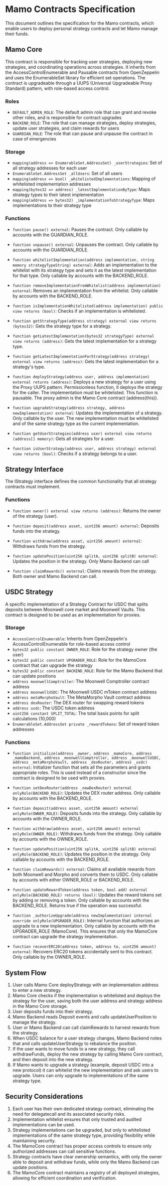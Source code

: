 # Mamo Contracts Specification

This document outlines the specification for the Mamo contracts, which enable users to deploy personal strategy contracts and let Mamo manage their funds.

## Mamo Core

This contract is responsible for tracking user strategies, deploying new strategies, and coordinating operations across strategies. It inherits from the AccessControlEnumerable and Pausable contracts from OpenZeppelin and uses the EnumerableSet library for efficient set operations. The contract is upgradeable through a UUPS (Universal Upgradeable Proxy Standard) pattern, with role-based access control.

### Roles

- `DEFAULT_ADMIN_ROLE`: The default admin role that can grant and revoke other roles, and is responsible for contract upgrades
- `BACKEND_ROLE`: The role that can manage strategies, deploy strategies, update user strategies, and claim rewards for users
- `GUARDIAN_ROLE`: The role that can pause and unpause the contract in case of emergencies

### Storage

- `mapping(address => EnumerableSet.AddressSet) _userStrategies`: Set of all strategy addresses for each user
- `EnumerableSet.AddressSet _allUsers`: Set of all users
- `mapping(address => bool) _whitelistedImplementations`: Mapping of whitelisted implementation addresses
- `mapping(bytes32 => address) _latestImplementationByType`: Maps strategy types to their latest implementation
- `mapping(address => bytes32) _implementationToStrategyType`: Maps implementations to their strategy type

### Functions

- `function pause() external`: Pauses the contract. Only callable by accounts with the GUARDIAN_ROLE.

- `function unpause() external`: Unpauses the contract. Only callable by accounts with the GUARDIAN_ROLE.

- `function whitelistImplementation(address implementation, string memory strategyTypeString) external`: Adds an implementation to the whitelist with its strategy type and sets it as the latest implementation for that type. Only callable by accounts with the BACKEND_ROLE.

- `function removeImplementationFromWhitelist(address implementation) external`: Removes an implementation from the whitelist. Only callable by accounts with the BACKEND_ROLE.

- `function isImplementationWhitelisted(address implementation) public view returns (bool)`: Checks if an implementation is whitelisted.

- `function getStrategyType(address strategy) external view returns (bytes32)`: Gets the strategy type for a strategy.

- `function getLatestImplementation(bytes32 strategyType) external view returns (address)`: Gets the latest implementation for a strategy type.

- `function getLatestImplementationForStrategy(address strategy) external view returns (address)`: Gets the latest implementation for a strategy's type.

- `function deployStrategy(address user, address implementation) external returns (address)`: Deploys a new strategy for a user using the Proxy UUPS pattern. Permissionless function, it deploys the strategy for the caller. The implementation must be whitelisted. This function is pausable. The proxy admin is the Mamo Core contract (address(this)).

- `function upgradeStrategy(address strategy, address newImplementation) external`: Updates the implementation of a strategy. Only callable by the user. The new implementation must be whitelisted and of the same strategy type as the current implementation.

- `function getUserStrategies(address user) external view returns (address[] memory)`: Gets all strategies for a user.

- `function isUserStrategy(address user, address strategy) external view returns (bool)`: Checks if a strategy belongs to a user.

## Strategy Interface

The IStrategy interface defines the common functionality that all strategy contracts must implement.

### Functions

- `function owner() external view returns (address)`: Returns the owner of the strategy (user).

- `function deposit(address asset, uint256 amount) external`: Deposits funds into the strategy.

- `function withdraw(address asset, uint256 amount) external`: Withdraws funds from the strategy.

- `function updatePosition(uint256 splitA, uint256 splitB) external`: Updates the position in the strategy. Only Mamo Backend can call

- `function claimRewards() external`: Claims rewards from the strategy. Both owner and Mamo Backend can call.

## USDC Strategy

A specific implementation of a Strategy Contract for USDC that splits deposits between Moonwell core market and Moonwell Vaults. This contract is designed to be used as an implementation for proxies.

### Storage

- `AccessControlEnumerable`: Inherits from OpenZeppelin's AccessControlEnumerable for role-based access control
- `bytes32 public constant OWNER_ROLE`: Role for the strategy owner (the user)
- `bytes32 public constant UPGRADER_ROLE`: Role for the MamoCore contract that can upgrade the strategy
- `bytes32 public constant BACKEND_ROLE`: Role for the Mamo Backend that can update positions
- `address moonwellComptroller`: The Moonwell Comptroller contract address
- `address moonwellUSDC`: The Moonwell USDC mToken contract address
- `address metaMorphoVault`: The MetaMorpho Vault contract address
- `address dexRouter`: The DEX router for swapping reward tokens
- `address usdc`: The USDC token address
- `uint256 constant SPLIT_TOTAL`: The total basis points for split calculations (10,000)
- `EnumerableSet.AddressSet private _rewardTokens`: Set of reward token addresses

### Functions

- `function initialize(address _owner, address _mamoCore, address _mamoBackend, address _moonwellComptroller, address _moonwellUSDC, address _metaMorphoVault, address _dexRouter, address _usdc) external`: Initializer function that sets all the parameters and grants appropriate roles. This is used instead of a constructor since the contract is designed to be used with proxies.

- `function setDexRouter(address _newDexRouter) external onlyRole(BACKEND_ROLE)`: Updates the DEX router address. Only callable by accounts with the BACKEND_ROLE.

- `function deposit(address asset, uint256 amount) external onlyRole(OWNER_ROLE)`: Deposits funds into the strategy. Only callable by accounts with the OWNER_ROLE.

- `function withdraw(address asset, uint256 amount) external onlyRole(OWNER_ROLE)`: Withdraws funds from the strategy. Only callable by accounts with the OWNER_ROLE.

- `function updatePosition(uint256 splitA, uint256 splitB) external onlyRole(BACKEND_ROLE)`: Updates the position in the strategy. Only callable by accounts with the BACKEND_ROLE.

- `function claimRewards() external`: Claims all available rewards from both Moonwell and Morpho and converts them to USDC. Only callable by accounts with either OWNER_ROLE or BACKEND_ROLE.

- `function updateRewardToken(address token, bool add) external onlyRole(BACKEND_ROLE) returns (bool)`: Updates the reward tokens set by adding or removing a token. Only callable by accounts with the BACKEND_ROLE. Returns true if the operation was successful.

- `function _authorizeUpgrade(address newImplementation) internal override onlyRole(UPGRADER_ROLE)`: Internal function that authorizes an upgrade to a new implementation. Only callable by accounts with the UPGRADER_ROLE (MamoCore). This ensures that only the MamoCore contract can upgrade the strategy implementation.

- `function recoverERC20(address token, address to, uint256 amount) external`: Recovers ERC20 tokens accidentally sent to this contract. Only callable by the OWNER_ROLE.

## System Flow

1. User calls Mamo Core deployStrategy with an implementation address to enter a new strategy.
2. Mamo Core checks if the implementation is whitelisted and deploys the strategy for the user, saving both the user address and strategy address in the Mamo Core storage.
3. User deposits funds into their strategy.
4. Mamo Backend reads Deposit events and calls updateUserPosition to manage the strategy.
5. User or Mamo Backend can call claimRewards to harvest rewards from the strategy.
6. When USDC balance for a user strategy changes, Mamo Backend notes that and calls updateUserStrategy to rebalance the position.
7. If the user wants to move funds to a new strategy, they call withdrawFunds, deploy the new strategy by calling Mamo Core contract, and then deposit into the new strategy.
8. If Mamo wants to upgrade a strategy (example, deposit USDC into a new protocol) it can whitelist the new implementation and ask users to upgrade. Users can only upgrade to implementations of the same strategy type.

## Security Considerations

1. Each user has their own dedicated strategy contract, eliminating the need for delegatecall and its associated security risks.
2. Implementation whitelist ensures that only trusted and audited implementations can be used.
3. Strategy implementations can be upgraded, but only to whitelisted implementations of the same strategy type, providing flexibility while maintaining security.
4. The MamoCore contract has proper access controls to ensure only authorized addresses can call sensitive functions.
5. Strategy contracts have clear ownership semantics, with only the owner able to deposit and withdraw funds, while only the Mamo Backend can update positions.
6. The MamoCore contract maintains a registry of all deployed strategies, allowing for efficient coordination and verification.
